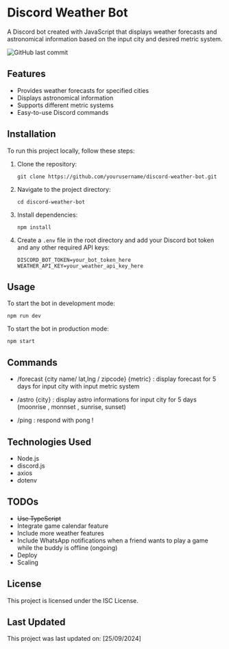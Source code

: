 # Discord Weather Bot

A Discord bot created with JavaScript that displays weather forecasts and astronomical information based on the input city and desired metric system.

![GitHub last commit](https://img.shields.io/github/last-commit/plegulluche/discord-bot)

## Features

- Provides weather forecasts for specified cities
- Displays astronomical information
- Supports different metric systems
- Easy-to-use Discord commands

## Installation

To run this project locally, follow these steps:

1. Clone the repository:
   ```
   git clone https://github.com/yourusername/discord-weather-bot.git
   ```

2. Navigate to the project directory:
   ```
   cd discord-weather-bot
   ```

3. Install dependencies:
   ```
   npm install
   ```

4. Create a `.env` file in the root directory and add your Discord bot token and any other required API keys:
   ```
   DISCORD_BOT_TOKEN=your_bot_token_here
   WEATHER_API_KEY=your_weather_api_key_here
   ```

## Usage

To start the bot in development mode:

```
npm run dev
```

To start the bot in production mode:

```
npm start
```

## Commands

- /forecast {city name/ lat,lng / zipcode} {metric} : display forecast for 5 days for input city with input metric system

- /astro {city} : display astro informations for input city for 5 days (moonrise , monnset , sunrise, sunset)

- /ping : respond with pong ! 

## Technologies Used

- Node.js
- discord.js
- axios
- dotenv

## TODOs

- ~~Use TypeScript~~
- Integrate game calendar feature
- Include more weather features
- Include WhatsApp notifications when a friend wants to play a game while the buddy is offline (ongoing)
- Deploy
- Scaling



## License

This project is licensed under the ISC License.

## Last Updated

This project was last updated on: [25/09/2024]
